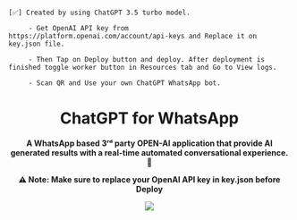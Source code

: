 ```

[✅] Created by using ChatGPT 3.5 turbo model.

     - Get OpenAI API key from https://platform.openai.com/account/api-keys and Replace it on key.json file.

     - Then Tap on Deploy button and deploy. After deployment is finished toggle worker button in Resources tab and Go to View logs.

     - Scan QR and Use your own ChatGPT WhatsApp bot.

```

<div align="center">

<h1><b>ChatGPT for WhatsApp</b></h1>

**A WhatsApp based 3ʳᵈ party OPEN-AI application that provide AI generated results with a real-time automated conversational experience. 👾**

**⚠️ Note: Make sure to replace your OpenAI API key in key.json before Deploy**

<a href="https://www.heroku.com/deploy/">

<img src="https://assets.strapi.io/uploads/Deploy_button_heroku_b1043fc67d.png" />

</a>
